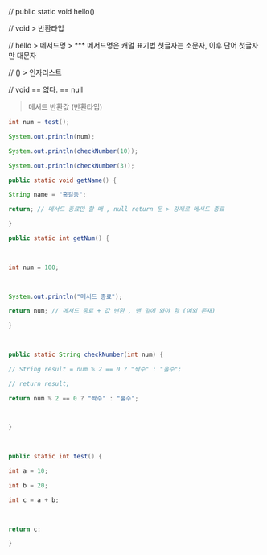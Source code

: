 // public static void hello()

// void > 반환타입

// hello > 메서드명 > *** 메서드명은 캐멀 표기법 첫글자는 소문자, 이후 단어 첫글자만 대문자

// () > 인자리스트

  

// void == 없다. == null

>메서드 반환값 (반환타입)

```java
int num = test();

System.out.println(num);

System.out.println(checkNumber(10));

System.out.println(checkNumber(3));
```
```java
public static void getName() {

String name = "홍길동";

return; // 메서드 종료만 할 때 , null return 문 > 강제로 메서드 종료

}

public static int getNum() {

  

int num = 100;

  

System.out.println("메서드 종료");

return num; // 메서드 종료 + 값 변환 , 맨 밑에 와야 함 (예외 존재)

}

  

public static String checkNumber(int num) {

// String result = num % 2 == 0 ? "짝수" : "홀수";

// return result;

return num % 2 == 0 ? "짝수" : "홀수";

  

}

  

public static int test() {

int a = 10;

int b = 20;

int c = a + b;

  

return c;

}
```

